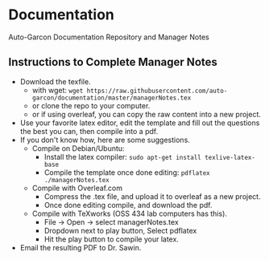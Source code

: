# Documentation
Auto-Garcon Documentation Repository and Manager Notes

## Instructions to Complete Manager Notes
* Download the texfile. 
  * with wget: `wget https://raw.githubusercontent.com/auto-garcon/documentation/master/managerNotes.tex`
  * or clone the repo to your computer. 
  * or if using overleaf, you can copy the raw content into a new project. 
* Use your favorite latex editor, edit the template and fill out the questions the best you can, then compile into a pdf. 
* If you don't know how, here are some suggestions. 
  * Compile on Debian/Ubuntu: 
    * Install the latex compiler: ` sudo apt-get install texlive-latex-base ` 
    * Compile the template once done editing: `pdflatex ./managerNotes.tex`
  * Compile with Overleaf.com
    * Compress the .tex file, and upload it to overleaf as a new project. 
    * Once done editing compile, and download the pdf. 
  * Compile with TeXworks (OSS 434 lab computers has this). 
    * File -> Open -> select managerNotes.tex
    * Dropdown next to play button, Select pdflatex
    * Hit the play button to compile your latex. 
* Email the resulting PDF to Dr. Sawin.
